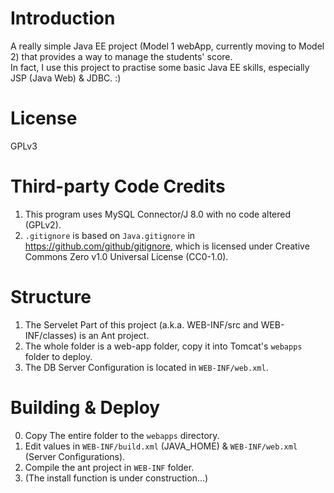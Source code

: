 # Introduction
A really simple Java EE project (Model 1 webApp, currently moving to Model 2) that provides a way to manage the students' score.<br />
In fact, I use this project to practise some basic Java EE skills, especially JSP (Java Web) & JDBC. :)

# License
GPLv3

# Third-party Code Credits
1. This program uses MySQL Connector/J 8.0 with no code altered (GPLv2). <br />
2. `.gitignore` is based on `Java.gitignore` in https://github.com/github/gitignore, which is licensed under Creative Commons Zero v1.0 Universal License (CC0-1.0).

# Structure
1. The Servelet Part of this project (a.k.a. WEB-INF/src and WEB-INF/classes) is an Ant project.
2. The whole folder is a web-app folder, copy it into Tomcat's `webapps` folder to deploy.
3. The DB Server Configuration is located in `WEB-INF/web.xml`.

# Building & Deploy
0. Copy The entire folder to the `webapps` directory.
1. Edit values in `WEB-INF/build.xml` (JAVA_HOME) & `WEB-INF/web.xml` (Server Configurations).
2. Compile the ant project in `WEB-INF` folder.
3. (The install function is under construction...)